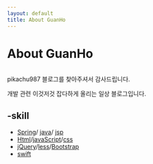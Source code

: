 ```yaml
---
layout: default
title: About GuanHo
---
```


<div class="post">
	<h1 class="pageTitle">About GuanHo</h1>
	<img src="{{ '/assets/img/profile.jpeg' | prepend: site.baseurl }}" alt="">
	<p class="intro">pikachu987  블로그를 찾아주셔서 감사드립니다.</p>
	<p>개발 관련 이것저것 잡다하게 올리는 일상 블로그입니다.</p>
	<h2>-skill</h2>
	<ul>
		<li>
			<a href="http://spring.io/">Spring</a>/
			<a href="http://www.oracle.com/technetwork/java/javaee/overview/index.html">java</a>/
			<a href="http://www.oracle.com/technetwork/java/javaee/jsp/index.html">jsp</a></li>
		<li><a href="http://www.w3schools.com/html/default.asp">Html</a>/<a href="http://www.w3schools.com/js/">javaScript</a>/<a href="http://www.w3schools.com/css/">css</a></li>
		<li><a href="https://jquery.com/">jQuery</a>/<a href="http://lesscss.org/">less</a>/<a href="http://getbootstrap.com/">Bootstrap</a></li>
		<li><a href="https://developer.apple.com/swift/">swift</a></li>
  </ul>
</div>
